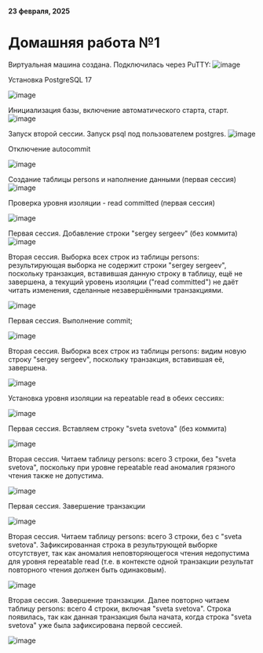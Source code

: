 #### 23 февраля, 2025
# Домашняя работа №1

Виртуальная машина создана. Подключилась через PuTTY:
![image](https://github.com/user-attachments/assets/d8f0e0d7-36ec-45ba-ab5d-a8b8c3d49563)

Установка PostgreSQL 17

![image](https://github.com/user-attachments/assets/e1621088-d046-4862-b4af-f0e1e328d49e)

Инициализация базы, включение автоматического старта, старт. 
![image](https://github.com/user-attachments/assets/a790ec37-6e2b-4073-b066-fb9c5f2dd84d)

Запуск второй сессии. Запуск psql под пользователем postgres.
![image](https://github.com/user-attachments/assets/d5530600-e931-4ab4-aba8-b3679dfe9ea0)

Отключение autocommit

![image](https://github.com/user-attachments/assets/19f4d4e6-25d5-49e7-a3d2-7e76e4932bb3)


 
Создание таблицы persons и наполнение данными (первая сессия)
![image](https://github.com/user-attachments/assets/3aa3d880-d0bc-4f44-bc8e-783da3ba425a)


Проверка уровня изоляции - read committed (первая сессия)

 ![image](https://github.com/user-attachments/assets/c294d40a-f8f5-44cd-a040-9557b4432c54)

Первая сессия. Добавление строки "sergey sergeev" (без коммита) 
![image](https://github.com/user-attachments/assets/492bd20f-1a89-42eb-a0d2-3bd509ffc4e0)

Вторая сессия. Выборка всех строк из таблицы persons: результирующая выборка не содержит строки "sergey sergeev", поскольку транзакция, вставившая данную строку в таблицу, ещё не завершена, а текущий уровень изоляции ("read committed") не даёт читать изменения, сделанные незавершёнными транзакциями. 

![image](https://github.com/user-attachments/assets/3b99c3b3-4338-4e38-98ca-7c91e62de111)

Первая сессия. Выполнение commit;

![image](https://github.com/user-attachments/assets/f0adfcde-66fa-47c8-91c4-aa27f2f98efc)

Вторая сессия. Выборка всех строк из таблицы persons: видим новую строку "sergey sergeev", поскольку транзакция, вставившая её, завершена. 

![image](https://github.com/user-attachments/assets/41639ac1-86aa-4567-8b93-b5699d1cfa8c)


Установка уровня изоляции на repeatable read в обеих сессиях:

![image](https://github.com/user-attachments/assets/e4a7bc79-06c0-42b7-91be-f053509a9e7e)

Первая сессия. Вставляем строку "sveta svetova" (без коммита)  

![image](https://github.com/user-attachments/assets/507f97c0-610b-40d2-aaf1-6f86dfcdabe2)

Вторая сессия. Читаем таблицу persons: всего 3 строки, без "sveta svetova", поскольку при уровне repeatable read аномалия  грязного чтения также не допустима. 

![image](https://github.com/user-attachments/assets/ee796047-90b7-48bb-9928-fc4916f4a87c)

Первая сессия. Завершение транзакции

![image](https://github.com/user-attachments/assets/6fa5c4d2-cd7e-4b89-b15e-bcd2640245e7)

Вторая сессия. Читаем таблицу persons: всего 3 строки, без с "sveta svetova". Зафиксированная строка в результрующей выборке отсутствует, так как аномалия неповторяющегося чтения недопустима  для уровня repeatable read (т.е. в контексте одной транзакции результат повторного чтения должен быть одинаковым). 

![image](https://github.com/user-attachments/assets/a4d4e83b-26cd-4871-8392-08b212f74759)

Вторая сессия. Завершение транзакции. Далее повторно читаем таблицу persons: всего 4 строки, включая  "sveta svetova". Строка появилась, так как данная транзакция была начата, когда строка  "sveta svetova" уже была зафиксирована первой сессией.

![image](https://github.com/user-attachments/assets/35e5d443-041e-47d4-bd89-ef3959cacc1a)

